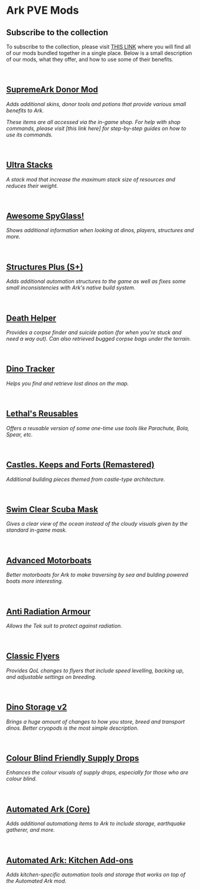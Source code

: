 # **Ark PVE Mods**

## Subscribe to the collection

To subscribe to the collection, please visit [THIS LINK](https://steamcommunity.com/sharedfiles/filedetails/?id=1855769521) where you will find all of our mods bundled together in a single place. Below is a small description of our mods, what they offer, and how to use some of their benefits.

<br>

## [SupremeArk Donor Mod](https://steamcommunity.com/sharedfiles/filedetails/?id=1221836305)
_Adds additional skins, donor tools and potions that provide various small benefits to Ark._

_These items are all accessed via the in-game shop. For help with shop commands, please visit [this link here] for step-by-step guides on how to use its commands._

<br>

## [Ultra Stacks](https://steamcommunity.com/sharedfiles/filedetails/?id=761535755)
_A stack mod that increase the maximum stack size of resources and reduces their weight._

<br>

## [Awesome SpyGlass!](https://steamcommunity.com/sharedfiles/filedetails/?id=1404697612)
_Shows additional information when looking at dinos, players, structures and more._

<br>

## [Structures Plus (S+)](https://steamcommunity.com/sharedfiles/filedetails/?id=731604991)
_Adds additional automation structures to the game as well as fixes some small inconsistencies with Ark's native build system._

<br>

## [Death Helper](https://steamcommunity.com/sharedfiles/filedetails/?id=566885854)
_Provides a corpse finder and suicide potion (for when you're stuck and need a way out). Can also retrieved bugged corpse bags under the terrain._

<br>

## [Dino Tracker](https://steamcommunity.com/sharedfiles/filedetails/?id=924933745)
_Helps you find and retrieve lost dinos on the map._

<br>

## [Lethal's Reusables](https://steamcommunity.com/sharedfiles/filedetails/?id=1967741708)
_Offers a reusable version of some one-time use tools like Parachute, Bola, Spear, etc._

<br>

## [Castles. Keeps and Forts (Remastered)](https://steamcommunity.com/sharedfiles/filedetails/?id=1814953878)
_Additional building pieces themed from castle-type architecture._

<br>

## [Swim Clear Scuba Mask](https://steamcommunity.com/sharedfiles/filedetails/?id=1102050924)
_Gives a clear view of the ocean instead of the cloudy visuals given by the standard in-game mask._

<br>

## [Advanced Motorboats](https://steamcommunity.com/sharedfiles/filedetails/?id=1134724238)
_Better motorboats for Ark to make traversing by sea and bulding powered boats more interesting._

<br>

## [Anti Radiation Armour](https://steamcommunity.com/sharedfiles/filedetails/?id=1264988068)
_Allows the Tek suit to protect against radiation._

<br>

## [Classic Flyers](https://steamcommunity.com/sharedfiles/filedetails/?id=895711211)
_Provides QoL changes to flyers that include speed levelling, backing up, and adjustable settings on breeding._

<br>

## [Dino Storage v2](https://steamcommunity.com/sharedfiles/filedetails/?id=1609138312)
_Brings a huge amount of changes to how you store, breed and transport dinos. Better cryopods is the most simple description._

<br>

## [Colour Blind Friendly Supply Drops](https://steamcommunity.com/sharedfiles/filedetails/?id=708257555)
_Enhances the colour visuals of supply drops, especially for those who are colour blind._

<br>

## [Automated Ark (Core)](https://steamcommunity.com/sharedfiles/filedetails/?id=2007400172)
_Adds additional automationg items to Ark to include storage, earthquake gatherer, and more._

<br>

## [Automated Ark: Kitchen Add-ons](https://steamcommunity.com/sharedfiles/filedetails/?id=2007441758) 
_Adds kitchen-specific automation tools and storage that works on top of the Automated Ark mod._
